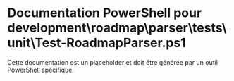 # Documentation PowerShell pour development\roadmap\parser\tests\unit\Test-RoadmapParser.ps1

Cette documentation est un placeholder et doit être générée par un outil PowerShell spécifique.
